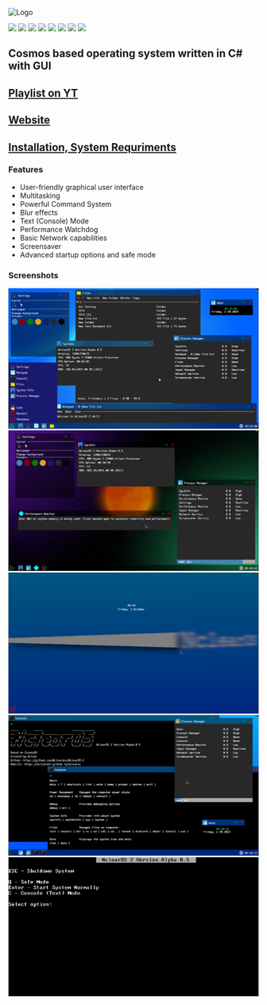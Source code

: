 ![Logo](https://i.imgur.com/889QgpM.png)

[![](https://img.shields.io/github/release/Ncleardev/NclearOS-2.svg)](https://github.com/Ncleardev/NclearOS-2/releases)
[![](https://img.shields.io/badge/Made%20with-Cosmos-1f425f.svg)](https://github.com/CosmosOS/Cosmos)
[![](https://img.shields.io/website-up-down-green-red/http/ncleardev.github.io.svg)](https://ncleardev.github.io/nclearos)
[![](https://img.shields.io/github/downloads/Ncleardev/NclearOS-2/total.svg)](https://github.com/Ncleardev/NclearOS-2/releases)
[![](https://img.shields.io/github/forks/Ncleardev/NclearOS-2.svg)](https://github.com/Ncleardev/NclearOS-2/forks)
[![](https://img.shields.io/github/stars/Ncleardev/NclearOS-2.svg)](https://github.com/Ncleardev/NclearOS-2/stargazers)
[![](https://img.shields.io/github/issues/Ncleardev/NclearOS-2.svg)](https://github.com/Ncleardev/NclearOS-2/issues)
[![](https://img.shields.io/github/issues-closed/Ncleardev/NclearOS-2.svg)](https://github.com/Ncleardev/NclearOS-2/issues?q=is%3Aissue+is%3Aclosed)

## Cosmos based operating system written in C# with GUI
## [Playlist on YT](https://youtube.com/playlist?list=PLjuew_ibisGV2tB8to_ESzlDNQwBTE6yk)
## [Website](https://ncleardev.github.io/nclearos)
## [Installation, System Requriments](https://ncleardev.github.io/nclearos-faq)

### Features
- User-friendly graphical user interface
- Multitasking
- Powerful Command System
- Blur effects
- Text (Console) Mode
- Performance Watchdog
- Basic Network capabilities
- Screensaver
- Advanced startup options and safe mode

### Screenshots
![Screenshot](/Screenshots/1.png)
![Screenshot](/Screenshots/2.png)
![Screenshot](/Screenshots/3.png)
![Screenshot](/Screenshots/4.png)
![Screenshot](/Screenshots/5.png)
